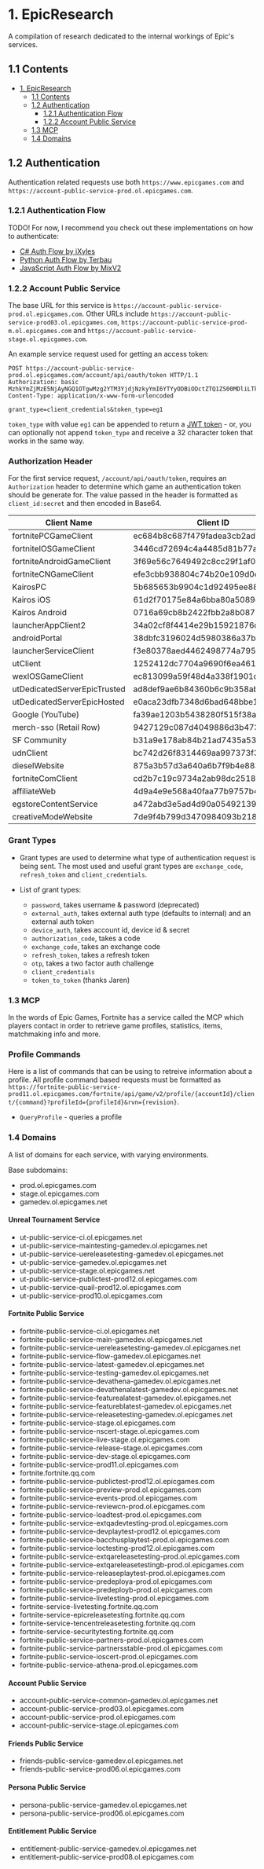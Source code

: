 # 1. EpicResearch
A compilation of research dedicated to the internal workings of Epic's services.

## 1.1 Contents

- [1. EpicResearch](#1-epicresearch)
  - [1.1 Contents](#11-contents)
  - [1.2 Authentication](#12-authentication)
    - [1.2.1 Authentication Flow](#121-authentication-flow)
    - [1.2.2 Account Public Service](#122-account-public-service)
  - [1.3 MCP](#13-mcp)
  - [1.4 Domains](#14-domains)

## 1.2 Authentication
Authentication related requests use both `https://www.epicgames.com` and `https://account-public-service-prod.ol.epicgames.com`.

### 1.2.1 Authentication Flow
TODO! For now, I recommend you check out these implementations on how to authenticate:
- [C# Auth Flow by iXyles](https://gist.github.com/iXyles/ec40cb40a2a186425ec6bfb9dcc2ddda)
- [Python Auth Flow by Terbau](https://gist.github.com/Terbau/9a07849fb30c0232af730265c327e27c)
- [JavaScript Auth Flow by MixV2](https://gist.github.com/MixV2/8483cc20ba2055e78fa72336da1e0bf7)

### 1.2.2 Account Public Service
  The base URL for this service is `https://account-public-service-prod.ol.epicgames.com`. Other URLs include `https://account-public-service-prod03.ol.epicgames.com`, `https://account-public-service-prod-m.ol.epicgames.com` and `https://account-public-service-stage.ol.epicgames.com`.
  
An example service request used for getting an access token:
```http
POST https://account-public-service-prod.ol.epicgames.com/account/api/oauth/token HTTP/1.1
Authorization: basic MzhkYmZjMzE5NjAyNGQ1OTgwMzg2YTM3YjdjNzkyYmI6YTYyODBiODctZTQ1ZS00MDliLTk2ODEtOGYxNWViN2RiY2Y1
Content-Type: application/x-www-form-urlencoded

grant_type=client_credentials&token_type=eg1
```

`token_type` with value `eg1` can be appended to return a [JWT token](https://jwt.io/introduction/) - or, you can optionally not append `token_type` and receive a 32 character token that works in the same way.

  ### Authorization Header
  For the first service request, `/account/api/oauth/token`, requires an `Authorization` header to determine which game an authentication token should be generate for. The value passed in the header is formatted as `client_id:secret` and then encoded in Base64.
  
  | Client Name | Client ID | Secret |
  | - | - | - |
  | fortnitePCGameClient | ec684b8c687f479fadea3cb2ad83f5c6 | e1f31c211f28413186262d37a13fc84d |
  | fortniteIOSGameClient | 3446cd72694c4a4485d81b77adbb2141 | 9209d4a5e25a457fb9b07489d313b41a |
  | fortniteAndroidGameClient | 3f69e56c7649492c8cc29f1af08a8a12 | b51ee9cb12234f50a69efa67ef53812e |
  | fortniteCNGameClient | efe3cbb938804c74b20e109d0efc1548 | 6e31bdbae6a44f258474733db74f39ba |
  | KairosPC | 5b685653b9904c1d92495ee8859dcb00 | 7Q2mcmneyuvPmoRYfwM7gfErA6iUjhXr |
  | Kairos iOS | 61d2f70175e84a6bba80a5089e597e1c | FbiZv3wbiKpvVKrAeMxiR6WhxZWVbrvA |
  | Kairos Android | 0716a69cb8b2422fbb2a8b0879501471 | cGthdfG68tyE7M3ZHMu3sXUBwqhibKFp |
  | launcherAppClient2 | 34a02cf8f4414e29b15921876da36f9a | daafbccc737745039dffe53d94fc76cf |
  | androidPortal | 38dbfc3196024d5980386a37b7c792bb | a6280b87-e45e-409b-9681-8f15eb7dbcf5 |
  | launcherServiceClient | f3e80378aed4462498774a7951cd263f | Unknown |
  | utClient | 1252412dc7704a9690f6ea4611bc81ee | Unknown |
  | wexIOSGameClient | ec813099a59f48d4a338f1901c1609db | 72f6db62-0e3e-4439-97df-ee21f7b0ae94 |
  | utDedicatedServerEpicTrusted | ad8def9ae6b84360b6c9b358aba06262 | Unknown |
  | utDedicatedServerEpicHosted | e0aca23dfb7348d6bad648bbe175a6e6 | Unknown |
  | Google (YouTube) | fa39ae1203b5438280f515f38a50f08e | 1564071012329 |
  | merch-sso (Retail Row) | 9427129c087d4049886d3b47349d1aad | 95ba71fc75198ebce22b69dc89e5b27adcf78ec1 |
  | SF Community | b31a9e178ab84b21ad7435a53e4da4af | Not Applicable |
  | udnClient | bc742d26f8314469aa997373f39c876e | Not Applicable |
  | dieselWebsite | 875a3b57d3a640a6b7f9b4e883463ab4 | Not Applicable |
  | fortniteComClient | cd2b7c19c9734a2ab98dc251868d7724 | Not Applicable |
  | affiliateWeb | 4d9a4e9e568a40faa77b9757b4fac210 | Not Applicable |
  | egstoreContentService | a472abd3e5ad4d90a0549213906dcf3f | Not Applicable |
  | creativeModeWebsite | 7de9f4b799d3470984093b218287dc72 | Not Applicable |

  ### Grant Types
  - Grant types are used to determine what type of authentication request is being sent. The most used and useful grant types are `exchange_code`, `refresh_token` and `client_credentials`.
  
  - List of grant types:
    - `password`, takes username & password (deprecated)
    - `external_auth`, takes external auth type (defaults to internal) and an external auth token
    - `device_auth`, takes account id, device id & secret
    - `authorization_code`, takes a code
    - `exchange_code`, takes an exchange code
    - `refresh_token`, takes a refresh token
    - `otp`, takes a two factor auth challenge
    - `client_credentials`
    - `token_to_token` (thanks Jaren)

### 1.3 MCP
In the words of Epic Games, Fortnite has a service called the MCP which players contact in order to retrieve game profiles, statistics, items, matchmaking info and more.

  ### Profile Commands
  Here is a list of commands that can be using to retreive information about a profile.
  All profile command based requests must be formatted as `https://fortnite-public-service-prod11.ol.epicgames.com/fortnite/api/game/v2/profile/{accountId}/client/{command}?profileId={profileId}&rvn={revision}`.
 
  - `QueryProfile` - queries a profile

### 1.4 Domains
A list of domains for each service, with varying environments.

Base subdomains:
- prod.ol.epicgames.com
- stage.ol.epicgames.com
- gamedev.ol.epicgames.net

#### Unreal Tournament Service
- ut-public-service-ci.ol.epicgames.net
- ut-public-service-maintesting-gamedev.ol.epicgames.net
- ut-public-service-uereleasetesting-gamedev.ol.epicgames.net
- ut-public-service-gamedev.ol.epicgames.net
- ut-public-service-stage.ol.epicgames.net
- ut-public-service-publictest-prod12.ol.epicgames.com
- ut-public-service-quail-prod12.ol.epicgames.com
- ut-public-service-prod10.ol.epicgames.com

#### Fortnite Public Service
- fortnite-public-service-ci.ol.epicgames.net
- fortnite-public-service-main-gamedev.ol.epicgames.net
- fortnite-public-service-uereleasetesting-gamedev.ol.epicgames.net
- fortnite-public-service-flow-gamedev.ol.epicgames.net
- fortnite-public-service-latest-gamedev.ol.epicgames.net
- fortnite-public-service-testing-gamedev.ol.epicgames.net
- fortnite-public-service-devathena-gamedev.ol.epicgames.net
- fortnite-public-service-devathenalatest-gamedev.ol.epicgames.net
- fortnite-public-service-featurealatest-gamedev.ol.epicgames.net
- fortnite-public-service-featureblatest-gamedev.ol.epicgames.net
- fortnite-public-service-releasetesting-gamedev.ol.epicgames.net
- fortnite-public-service-stage.ol.epicgames.com
- fortnite-public-service-nscert-stage.ol.epicgames.com
- fortnite-public-service-live-stage.ol.epicgames.com
- fortnite-public-service-release-stage.ol.epicgames.com
- fortnite-public-service-dev-stage.ol.epicgames.com
- fortnite-public-service-prod11.ol.epicgames.com
- fortnite.fortnite.qq.com
- fortnite-public-service-publictest-prod12.ol.epicgames.com
- fortnite-public-service-preview-prod.ol.epicgames.com
- fortnite-public-service-events-prod.ol.epicgames.com
- fortnite-public-service-reviewcn-prod.ol.epicgames.com
- fortnite-public-service-loadtest-prod.ol.epicgames.com
- fortnite-public-service-extqadevtesting-prod.ol.epicgames.com
- fortnite-public-service-devplaytest-prod12.ol.epicgames.com
- fortnite-public-service-bacchusplaytest-prod.ol.epicgames.com
- fortnite-public-service-loctesting-prod12.ol.epicgames.com
- fortnite-public-service-extqareleasetesting-prod.ol.epicgames.com
- fortnite-public-service-extqareleasetestingb-prod.ol.epicgames.com
- fortnite-public-service-releaseplaytest-prod.ol.epicgames.com
- fortnite-public-service-predeploya-prod.ol.epicgames.com
- fortnite-public-service-predeployb-prod.ol.epicgames.com
- fortnite-public-service-livetesting-prod.ol.epicgames.com
- fortnite-service-livetesting.fortnite.qq.com
- fortnite-service-epicreleasetesting.fortnite.qq.com
- fortnite-service-tencentreleasetesting.fortnite.qq.com
- fortnite-service-securitytesting.fortnite.qq.com
- fortnite-public-service-partners-prod.ol.epicgames.com
- fortnite-public-service-partnersstable-prod.ol.epicgames.com
- fortnite-public-service-ioscert-prod.ol.epicgames.com
- fortnite-public-service-athena-prod.ol.epicgames.com

#### Account Public Service
- account-public-service-common-gamedev.ol.epicgames.net
- account-public-service-prod03.ol.epicgames.com
- account-public-service-prod.ol.epicgames.com
- account-public-service-stage.ol.epicgames.com

#### Friends Public Service
- friends-public-service-gamedev.ol.epicgames.net
- friends-public-service-prod06.ol.epicgames.com

#### Persona Public Service
- persona-public-service-gamedev.ol.epicgames.net
- persona-public-service-prod06.ol.epicgames.com

#### Entitlement Public Service
- entitlement-public-service-gamedev.ol.epicgames.net
- entitlement-public-service-prod08.ol.epicgames.com

